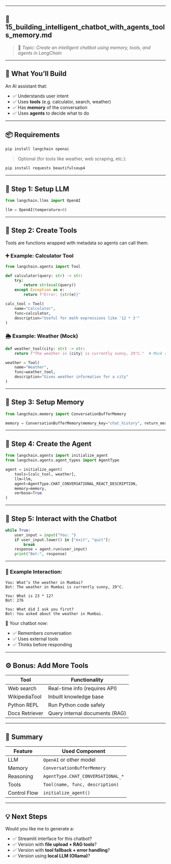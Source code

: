
---

## 🧠 **15\_building\_intelligent\_chatbot\_with\_agents\_tools\_memory.md**

> 📌 *Topic: Create an intelligent chatbot using memory, tools, and agents in LangChain*

---

## 🧾 What You’ll Build

An AI assistant that:

* ✅ Understands user intent
* ✅ Uses **tools** (e.g. calculator, search, weather)
* ✅ Has **memory** of the conversation
* ✅ Uses **agents** to decide what to do

---

## 📦 Requirements

```bash
pip install langchain openai
```

> Optional (for tools like weather, web scraping, etc.):

```bash
pip install requests beautifulsoup4
```

---

## 🔧 Step 1: Setup LLM

```python
from langchain.llms import OpenAI

llm = OpenAI(temperature=0)
```

---

## 🧰 Step 2: Create Tools

Tools are functions wrapped with metadata so agents can call them.

### ➕ Example: Calculator Tool

```python
from langchain.agents import Tool

def calculator(query: str) -> str:
    try:
        return str(eval(query))
    except Exception as e:
        return f"Error: {str(e)}"

calc_tool = Tool(
    name="Calculator",
    func=calculator,
    description="Useful for math expressions like '12 * 3'"
)
```

### 🌦️ Example: Weather (Mock)

```python
def weather_tool(city: str) -> str:
    return f"The weather in {city} is currently sunny, 29°C."  # Mock response

weather = Tool(
    name="Weather",
    func=weather_tool,
    description="Gives weather information for a city"
)
```

---

## 🧠 Step 3: Setup Memory

```python
from langchain.memory import ConversationBufferMemory

memory = ConversationBufferMemory(memory_key="chat_history", return_messages=True)
```

---

## 🤖 Step 4: Create the Agent

```python
from langchain.agents import initialize_agent
from langchain.agents.agent_types import AgentType

agent = initialize_agent(
    tools=[calc_tool, weather],
    llm=llm,
    agent=AgentType.CHAT_CONVERSATIONAL_REACT_DESCRIPTION,
    memory=memory,
    verbose=True
)
```

---

## 💬 Step 5: Interact with the Chatbot

```python
while True:
    user_input = input("You: ")
    if user_input.lower() in ["exit", "quit"]:
        break
    response = agent.run(user_input)
    print("Bot:", response)
```

---

### 🧪 Example Interaction:

```
You: What’s the weather in Mumbai?
Bot: The weather in Mumbai is currently sunny, 29°C.

You: What is 23 * 12?
Bot: 276

You: What did I ask you first?
Bot: You asked about the weather in Mumbai.
```

🎉 Your chatbot now:

* ✅ Remembers conversation
* ✅ Uses external tools
* ✅ Thinks before responding

---

## ⚙️ Bonus: Add More Tools

| Tool           | Functionality                  |
| -------------- | ------------------------------ |
| Web search     | Real-time info (requires API)  |
| WikipediaTool  | Inbuilt knowledge base         |
| Python REPL    | Run Python code safely         |
| Docs Retriever | Query internal documents (RAG) |

---

## 🧠 Summary

| Feature      | Used Component                    |
| ------------ | --------------------------------- |
| LLM          | `OpenAI` or other model           |
| Memory       | `ConversationBufferMemory`        |
| Reasoning    | `AgentType.CHAT_CONVERSATIONAL_*` |
| Tools        | `Tool(name, func, description)`   |
| Control Flow | `initialize_agent()`              |

---

## 💡 Next Steps

Would you like me to generate a:

* ✅ Streamlit interface for this chatbot?
* ✅ Version with **file upload + RAG tools**?
* ✅ Version with **tool fallback + error handling**?
* ✅ Version using **local LLM (Ollama)**?

